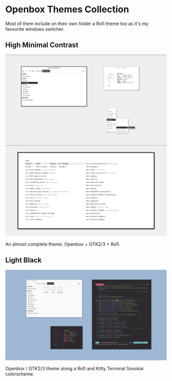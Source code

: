 # Openbox Themes Collection

Most of them include on their own folder a Rofi theme too as it's my favourite windows switcher.

## High Minimal Contrast

![High Minimal Contrast](./high-contrast-minimal.png)

An almost complete theme. Openbox + GTK2/3 + Rofi.

## Light Black

![Light Black](./light-black.png)

Openbox / GTK2/3 theme along a Rofi and Kitty Terminal Sonokai colorscheme.


